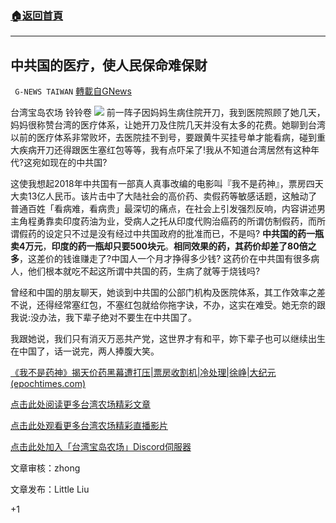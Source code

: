 ###  [:house:返回首頁](https://github.com/ourhimalayas/txt)
---

## 中共国的医疗，使人民保命难保财
` G-NEWS TAIWAN` [轉載自GNews](https://gnews.org/zh-hans/1122480/)

台湾宝岛农场 铃铃卷
![]()![](https://gnews.org/wp-content/uploads/2021/04/擷取421.jpg)
前一阵子因妈妈生病住院开刀，我到医院照顾了她几天，妈妈很称赞台湾的医疗体系，让她开刀及住院几天并没有太多的花费。她聊到台湾以前的医疗体系非常败坏，去医院挂不到号，要跟黄牛买挂号单才能看病，碰到重大疾病开刀还得跟医生塞红包等等，我有点吓呆了!我从不知道台湾居然有这种年代?这宛如现在的中共国?

这使我想起2018年中共国有一部真人真事改编的电影叫『我不是药神』，票房四天大卖13亿人民币。该片击中了大陆社会的高价药、卖假药等敏感话题，这触动了普通百姓「看病难，看病贵」最深切的痛点，在社会上引发强烈反响，内容讲述男主角程勇靠卖印度药油为业，受病人之托从印度代购治癌药的所谓仿制假药，而所谓假药的设定只不过是没有经过中共国政府的批准而已，不是吗? **中共国的药一瓶卖4万元**，**印度的药一瓶却只要500块元**。**相同效果的药，其药价却差了80倍之多**，这差价的钱谁赚走了?中国人一个月才挣得多少钱? 这药价在中共国有很多病人，他们根本就吃不起这所谓中共国的药，生病了就等于烧钱吗?

曾经和中国的朋友聊天，她谈到中共国的公部门机构及医院体系，其工作效率之差不说，还得经常塞红包，不塞红包就给你拖字诀，不办，这实在难受。她无奈的跟我说:没办法，我下辈子绝对不要生在中共国了。

我跟她说，我们只有消灭万恶共产党，这世界才有和平，妳下辈子也可以继续出生在中国了，话一说完，两人捧腹大笑。

[《我不是药神》揭天价药黑幕遭打压|票房收割机|冷处理|徐峥|大纪元(epochtimes.com)](https://www.epochtimes.com/b5/18/7/10/n10552385.htm)


[点击此处阅读更多台湾农场精彩文章](https://gnews.org/zh-hant/author/taiwangnews/)



[点击此处观看更多台湾农场精彩直播影片](https://gtv.org/user/5f60d588245d3c0579acdbec)



[点击此处加入「台湾宝岛农场」Discord伺服器](https://discord.gg/zE5xTQzArt)


文章审核：zhong

文章发布：Little Liu

+1
